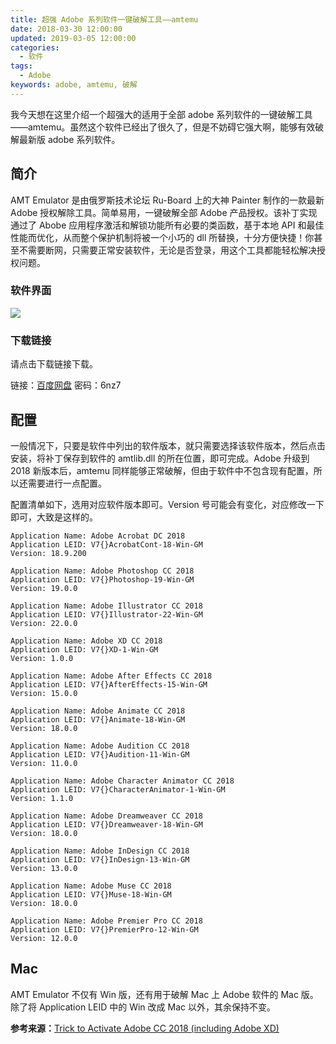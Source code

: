 ```yaml
---
title: 超强 Adobe 系列软件一键破解工具——amtemu
date: 2018-03-30 12:00:00
updated: 2019-03-05 12:00:00
categories:
  - 软件
tags:
  - Adobe
keywords: adobe, amtemu, 破解
---
```


我今天想在这里介绍一个超强大的适用于全部 adobe 系列软件的一键破解工具——amtemu。虽然这个软件已经出了很久了，但是不妨碍它强大啊，能够有效破解最新版 adobe 系列软件。

<!--more-->

## 简介

AMT Emulator 是由俄罗斯技术论坛 Ru-Board 上的大神 Painter 制作的一款最新 Adobe 授权解除工具。简单易用，一键破解全部 Adobe 产品授权。该补丁实现通过了 Abobe 应用程序激活和解锁功能所有必要的类函数，基于本地 API 和最佳性能而优化，从而整个保护机制将被一个小巧的 dll 所替换，十分方便快捷！你甚至不需要断网，只需要正常安装软件，无论是否登录，用这个工具都能轻松解决授权问题。

### 软件界面

![](https://img.iszy.xyz/18-7-18/5188889.jpg)

### 下载链接

请点击下载链接下载。

链接：[百度网盘](https://pan.baidu.com/s/1yPW0lnIL9397_zh5m5UxKA) 密码：6nz7

## 配置

一般情况下，只要是软件中列出的软件版本，就只需要选择该软件版本，然后点击安装，将补丁保存到软件的 amtlib.dll 的所在位置，即可完成。Adobe 升级到 2018 新版本后，amtemu 同样能够正常破解，但由于软件中不包含现有配置，所以还需要进行一点配置。

配置清单如下，选用对应软件版本即可。Version 号可能会有变化，对应修改一下即可，大致是这样的。

```
Application Name: Adobe Acrobat DC 2018
Application LEID: V7{}AcrobatCont-18-Win-GM
Version: 18.9.200

Application Name: Adobe Photoshop CC 2018
Application LEID: V7{}Photoshop-19-Win-GM
Version: 19.0.0

Application Name: Adobe Illustrator CC 2018
Application LEID: V7{}Illustrator-22-Win-GM
Version: 22.0.0

Application Name: Adobe XD CC 2018
Application LEID: V7{}XD-1-Win-GM
Version: 1.0.0

Application Name: Adobe After Effects CC 2018
Application LEID: V7{}AfterEffects-15-Win-GM
Version: 15.0.0

Application Name: Adobe Animate CC 2018
Application LEID: V7{}Animate-18-Win-GM
Version: 18.0.0

Application Name: Adobe Audition CC 2018
Application LEID: V7{}Audition-11-Win-GM
Version: 11.0.0

Application Name: Adobe Character Animator CC 2018
Application LEID: V7{}CharacterAnimator-1-Win-GM
Version: 1.1.0

Application Name: Adobe Dreamweaver CC 2018
Application LEID: V7{}Dreamweaver-18-Win-GM
Version: 18.0.0

Application Name: Adobe InDesign CC 2018
Application LEID: V7{}InDesign-13-Win-GM
Version: 13.0.0

Application Name: Adobe Muse CC 2018
Application LEID: V7{}Muse-18-Win-GM
Version: 18.0.0

Application Name: Adobe Premier Pro CC 2018
Application LEID: V7{}PremierPro-12-Win-GM
Version: 12.0.0
```

## Mac

AMT Emulator 不仅有 Win 版，还有用于破解 Mac 上 Adobe 软件的 Mac 版。除了将 Application LEID 中的 Win 改成 Mac 以外，其余保持不变。

**参考来源：**[Trick to Activate Adobe CC 2018 (including Adobe XD)](https://www.reddit.com/r/Piracy/comments/7bpiq6/trick_to_activate_adobe_cc_2018_including_adobe_xd/)
